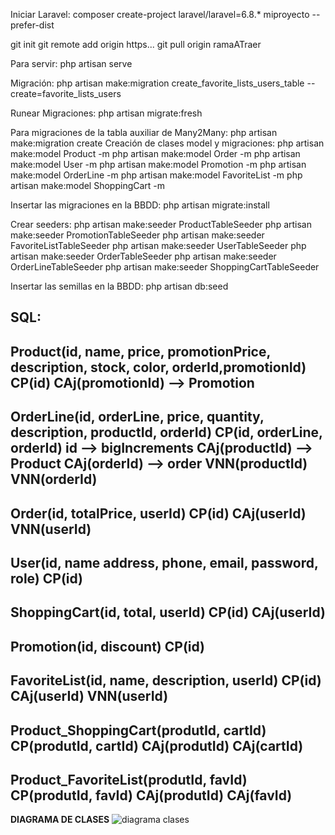 Iniciar Laravel: composer create-project laravel/laravel=6.8.* miproyecto --prefer-dist

git init
git remote add origin https...
git pull origin ramaATraer

Para servir: php artisan serve

Migración:
  php artisan make:migration create_favorite_lists_users_table --create=favorite_lists_users
 
Runear Migraciones:
  php artisan migrate:fresh
  
Para migraciones de la tabla auxiliar de Many2Many:
  php artisan make:migration create
Creación de clases model y migraciones:
  php artisan make:model Product -m
  php artisan make:model Order -m
  php artisan make:model User -m
  php artisan make:model Promotion -m
  php artisan make:model OrderLine -m
  php artisan make:model FavoriteList -m
  php artisan make:model ShoppingCart -m

Insertar las migraciones en la BBDD:
  php artisan migrate:install

Crear seeders:
  php artisan make:seeder ProductTableSeeder
  php artisan make:seeder PromotionTableSeeder
  php artisan make:seeder FavoriteListTableSeeder
  php artisan make:seeder UserTableSeeder
  php artisan make:seeder OrderTableSeeder
  php artisan make:seeder OrderLineTableSeeder
  php artisan make:seeder ShoppingCartTableSeeder
 
Insertar las semillas en la BBDD:
  php artisan db:seed
  
SQL:
-------------------------------------------------------------------------------------------
  Product(id, name, price, promotionPrice, description, stock, color, orderId,promotionId)
    CP(id)
    CAj(promotionId) --> Promotion
-------------------------------------------------------------------------------------------
  OrderLine(id, orderLine, price, quantity, description, productId, orderId)
    CP(id, orderLine, orderId)
    id --> bigIncrements
    CAj(productId) --> Product
    CAj(orderId) --> order
    VNN(productId)
    VNN(orderId)
-------------------------------------------------------------------------------------------
  Order(id, totalPrice, userId)
    CP(id)
    CAj(userId)
    VNN(userId)
-------------------------------------------------------------------------------------------
  User(id, name address, phone, email, password, role)
    CP(id)
-------------------------------------------------------------------------------------------
  ShoppingCart(id, total, userId)
    CP(id)
    CAj(userId)
-------------------------------------------------------------------------------------------
  Promotion(id, discount)
    CP(id)
-------------------------------------------------------------------------------------------
  FavoriteList(id, name, description, userId)
    CP(id)
    CAj(userId)
    VNN(userId)
-------------------------------------------------------------------------------------------
  Product_ShoppingCart(produtId, cartId)
    CP(produtId, cartId)
    CAj(produtId)
    CAj(cartId)
-------------------------------------------------------------------------------------------
  Product_FavoriteList(produtId, favId)
    CP(produtId, favId)
    CAj(produtId)
    CAj(favId)
-------------------------------------------------------------------------------------------

  
**DIAGRAMA DE CLASES**
![diagrama clases](https://user-images.githubusercontent.com/58994866/109697035-08e91e80-7b8e-11eb-9f76-700bd1c0a692.PNG)




